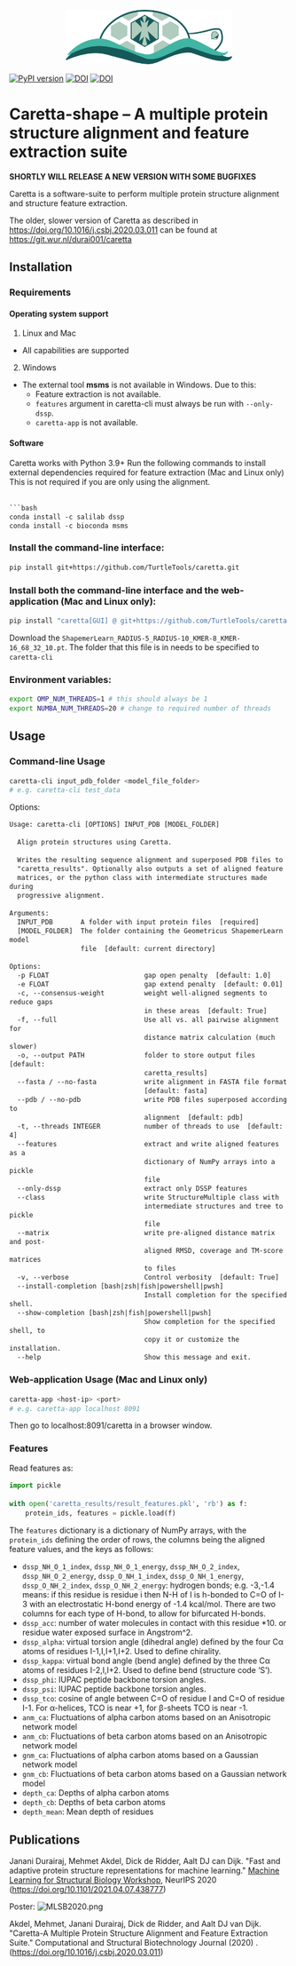 <p align="center"><img src="https://raw.githubusercontent.com/TurtleTools/caretta/master/caretta_logo.png" width="300" title="Caretta Logo"></p>

[![PyPI version](https://badge.fury.io/py/caretta.svg)](https://badge.fury.io/py/caretta)
[![DOI](https://zenodo.org/badge/doi/10.1016/j.csbj.2020.03.011.svg)](http://dx.doi.org/10.1016/j.csbj.2020.03.011)
[![DOI](https://zenodo.org/badge/doi/10.1101/2021.04.07.438777.svg)](http://dx.doi.org/10.1101/2021.04.07.438777)

# Caretta-shape – A multiple protein structure alignment and feature extraction suite

**SHORTLY WILL RELEASE A NEW VERSION WITH SOME BUGFIXES**

Caretta is a software-suite to perform multiple protein structure alignment and structure feature extraction.

The older, slower version of Caretta as described in https://doi.org/10.1016/j.csbj.2020.03.011 can be found
at https://git.wur.nl/durai001/caretta

## Installation

### Requirements

#### Operating system support

1. Linux and Mac

* All capabilities are supported

2. Windows

* The external tool **msms** is not available in Windows. Due to this:
    * Feature extraction is not available.
    * `features` argument in caretta-cli must always be run with `--only-dssp`.
    * `caretta-app` is not available.

#### Software

Caretta works with Python 3.9+
Run the following commands to install external dependencies required for feature extraction (Mac and Linux only)
This is not required if you are only using the alignment.

```bash:

```bash
conda install -c salilab dssp
conda install -c bioconda msms
```

### Install the command-line interface:

```bash
pip install git+https://github.com/TurtleTools/caretta.git
```

### Install both the command-line interface and the web-application (Mac and Linux only):

```bash
pip install "caretta[GUI] @ git+https://github.com/TurtleTools/caretta.git"
```

Download the `ShapemerLearn_RADIUS-5_RADIUS-10_KMER-8_KMER-16_68_32_10.pt`.
The folder that this file is in needs to be specified to `caretta-cli`

### Environment variables:

```bash
export OMP_NUM_THREADS=1 # this should always be 1
export NUMBA_NUM_THREADS=20 # change to required number of threads
```

## Usage

### Command-line Usage

```bash
caretta-cli input_pdb_folder <model_file_folder> 
# e.g. caretta-cli test_data  
```

Options:

```
Usage: caretta-cli [OPTIONS] INPUT_PDB [MODEL_FOLDER]

  Align protein structures using Caretta.

  Writes the resulting sequence alignment and superposed PDB files to
  "caretta_results". Optionally also outputs a set of aligned feature
  matrices, or the python class with intermediate structures made during
  progressive alignment.

Arguments:
  INPUT_PDB       A folder with input protein files  [required]
  [MODEL_FOLDER]  The folder containing the Geometricus ShapemerLearn model
                  file  [default: current directory]

Options:
  -p FLOAT                        gap open penalty  [default: 1.0]
  -e FLOAT                        gap extend penalty  [default: 0.01]
  -c, --consensus-weight          weight well-aligned segments to reduce gaps
                                  in these areas  [default: True]
  -f, --full                      Use all vs. all pairwise alignment for
                                  distance matrix calculation (much slower)
  -o, --output PATH               folder to store output files  [default:
                                  caretta_results]
  --fasta / --no-fasta            write alignment in FASTA file format
                                  [default: fasta]
  --pdb / --no-pdb                write PDB files superposed according to
                                  alignment  [default: pdb]
  -t, --threads INTEGER           number of threads to use  [default: 4]
  --features                      extract and write aligned features as a
                                  dictionary of NumPy arrays into a pickle
                                  file
  --only-dssp                     extract only DSSP features
  --class                         write StructureMultiple class with
                                  intermediate structures and tree to pickle
                                  file
  --matrix                        write pre-aligned distance matrix and post-
                                  aligned RMSD, coverage and TM-score matrices
                                  to files
  -v, --verbose                   Control verbosity  [default: True]
  --install-completion [bash|zsh|fish|powershell|pwsh]
                                  Install completion for the specified shell.
  --show-completion [bash|zsh|fish|powershell|pwsh]
                                  Show completion for the specified shell, to
                                  copy it or customize the installation.
  --help                          Show this message and exit.
```

### Web-application Usage (Mac and Linux only)

```bash
caretta-app <host-ip> <port> 
# e.g. caretta-app localhost 8091
```

Then go to localhost:8091/caretta in a browser window.

### Features

Read features as:

```python
import pickle

with open('caretta_results/result_features.pkl', 'rb') as f:
    protein_ids, features = pickle.load(f)
```

The `features` dictionary is a dictionary of NumPy arrays, with the `protein_ids` defining the order of rows, the
columns being the aligned feature values, and the keys as follows:

* `dssp_NH_O_1_index`, `dssp_NH_O_1_energy`, `dssp_NH_O_2_index`, `dssp_NH_O_2_energy`, `dssp_O_NH_1_index`,
  `dssp_O_NH_1_energy`, `dssp_O_NH_2_index`, `dssp_O_NH_2_energy`: hydrogen bonds; e.g. -3,-1.4 means: if this residue
  is residue i then N-H of I is h-bonded to C=O of I-3 with an
  electrostatic H-bond energy of -1.4 kcal/mol. There are two columns for each type of H-bond, to allow for bifurcated
  H-bonds.
* `dssp_acc`: number of water molecules in contact with this residue *10. or residue water exposed surface in
  Angstrom^2.
* `dssp_alpha`: virtual torsion angle (dihedral angle) defined by the four Cα atoms of residues I-1,I,I+1,I+2. Used to
  define chirality.
* `dssp_kappa`: virtual bond angle (bend angle) defined by the three Cα atoms of residues I-2,I,I+2. Used to define
  bend (structure code ‘S’).
* `dssp_phi`: IUPAC peptide backbone torsion angles.
* `dssp_psi`: IUPAC peptide backbone torsion angles.
* `dssp_tco`: cosine of angle between C=O of residue I and C=O of residue I-1. For α-helices, TCO is near +1, for
  β-sheets TCO is near -1.
* `anm_ca`: Fluctuations of alpha carbon atoms based on an Anisotropic network model
* `anm_cb`: Fluctuations of beta carbon atoms based on an Anisotropic network model
* `gnm_ca`: Fluctuations of alpha carbon atoms based on a Gaussian network model
* `gnm_cb`: Fluctuations of beta carbon atoms based on a Gaussian network model
* `depth_ca`: Depths of alpha carbon atoms
* `depth_cb`: Depths of beta carbon atoms
* `depth_mean`: Mean depth of residues

## Publications

Janani Durairaj, Mehmet Akdel, Dick de Ridder, Aalt DJ can Dijk. "Fast and adaptive protein structure representations
for machine learning." [Machine Learning for Structural Biology Workshop](mlsb.io), NeurIPS
2020 (https://doi.org/10.1101/2021.04.07.438777)

Poster:
![MLSB2020.png](https://raw.githubusercontent.com/TurtleTools/caretta/master/MLSB2020.png)

Akdel, Mehmet, Janani Durairaj, Dick de Ridder, and Aalt DJ van Dijk. "Caretta-A Multiple Protein Structure Alignment
and Feature Extraction Suite." Computational and Structural Biotechnology Journal (2020)
. (https://doi.org/10.1016/j.csbj.2020.03.011)
